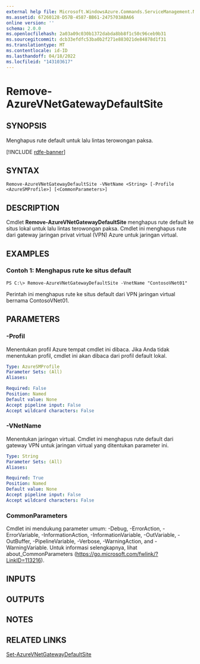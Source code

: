 ```yaml
---
external help file: Microsoft.WindowsAzure.Commands.ServiceManagement.Network.dll-Help.xml
ms.assetid: 67260128-D57B-4587-BB61-2475703ABA66
online version: ''
schema: 2.0.0
ms.openlocfilehash: 2a03a09c030b1372dabda8bb8f1c50c96ceb9b31
ms.sourcegitcommit: dcb33efdfc53ba0b2f271e883021de84878d1f31
ms.translationtype: MT
ms.contentlocale: id-ID
ms.lasthandoff: 04/18/2022
ms.locfileid: "143103617"
---
```

# Remove-AzureVNetGatewayDefaultSite

## SYNOPSIS
Menghapus rute default untuk lalu lintas terowongan paksa.

[!INCLUDE [rdfe-banner](../../includes/rdfe-banner.md)]

## SYNTAX

```
Remove-AzureVNetGatewayDefaultSite -VNetName <String> [-Profile <AzureSMProfile>] [<CommonParameters>]
```

## DESCRIPTION
Cmdlet **Remove-AzureVNetGatewayDefaultSite** menghapus rute default ke situs lokal untuk lalu lintas terowongan paksa.
Cmdlet ini menghapus rute dari gateway jaringan privat virtual (VPN) Azure untuk jaringan virtual.

## EXAMPLES

### Contoh 1: Menghapus rute ke situs default
```
PS C:\> Remove-AzureVNetGatewayDefaultSite -VnetName "ContosoVNet01"
```

Perintah ini menghapus rute ke situs default dari VPN jaringan virtual bernama ContosoVNet01.

## PARAMETERS

### -Profil
Menentukan profil Azure tempat cmdlet ini dibaca.
Jika Anda tidak menentukan profil, cmdlet ini akan dibaca dari profil default lokal.

```yaml
Type: AzureSMProfile
Parameter Sets: (All)
Aliases: 

Required: False
Position: Named
Default value: None
Accept pipeline input: False
Accept wildcard characters: False
```

### -VNetName
Menentukan jaringan virtual.
Cmdlet ini menghapus rute default dari gateway VPN untuk jaringan virtual yang ditentukan parameter ini.

```yaml
Type: String
Parameter Sets: (All)
Aliases: 

Required: True
Position: Named
Default value: None
Accept pipeline input: False
Accept wildcard characters: False
```

### CommonParameters
Cmdlet ini mendukung parameter umum: -Debug, -ErrorAction, -ErrorVariable, -InformationAction, -InformationVariable, -OutVariable, -OutBuffer, -PipelineVariable, -Verbose, -WarningAction, and -WarningVariable. Untuk informasi selengkapnya, lihat about_CommonParameters (https://go.microsoft.com/fwlink/?LinkID=113216).

## INPUTS

## OUTPUTS

## NOTES

## RELATED LINKS

[Set-AzureVNetGatewayDefaultSite](./Set-AzureVNetGatewayDefaultSite.md)
